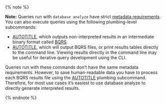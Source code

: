 {% note %}

**Note:** Queries run with `database analyze` have strict [metadata requirements](https://codeql.github.com/docs/codeql-cli/using-custom-queries-with-the-codeql-cli/#including-query-metadata). You can also execute queries using the following plumbing-level subcommands:

* [AUTOTITLE](/code-security/codeql-cli/codeql-cli-manual/database-run-queries), which outputs non-interpreted results in an intermediate binary format called [BQRS](https://codeql.github.com/docs/codeql-overview/codeql-glossary/#bqrs-file).
* [AUTOTITLE](/code-security/codeql-cli/codeql-cli-manual/query-run), which will output BQRS files, or print results tables directly to the command line. Viewing results directly in the command line may be useful for iterative query development using the CLI.

Queries run with these commands don’t have the same metadata requirements. However, to save human-readable data you have to process each BQRS results file using the [AUTOTITLE](/code-security/codeql-cli/codeql-cli-manual/bqrs-decode) plumbing subcommand. Therefore, for most use cases it’s easiest to use database analyze to directly generate interpreted results.

{% endnote %}
